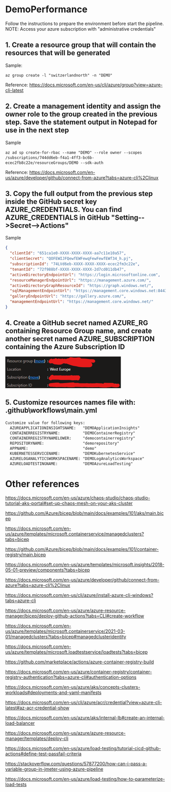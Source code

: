 # DemoPerformance

Follow the instructions to prepare the environment before start the pipeline.
NOTE: Access your azure subscription with "administrative credentials"

## 1. Create a resource group that will contain the resources that will be generated 
Sample: 
```console
az group create -l "switzerlandnorth" -n "DEMO"
```
Reference: https://docs.microsoft.com/en-us/cli/azure/group?view=azure-cli-latest

## 2. Create a management identity and assign the owner role to the group created in the previous step. Save the statement output in Notepad for use in the next step
Sample 
```console
az ad sp create-for-rbac --name "DEMO" --role owner --scopes /subscriptions/744dd6eb-f4a1-4ff3-bc6b-ecec2fb8c22e/resourceGroups/DEMO --sdk-auth
```
Reference: https://docs.microsoft.com/en-us/azure/developer/github/connect-from-azure?tabs=azure-cli%2Clinux

## 3. Copy the full output from the previous step inside the GitHub secret key AZURE_CREDENTIALS. You can find AZURE_CREDENTIALS in GitHub "Setting-->Secret-->Actions"

Sample
```json
{
  "clientId": "651ca1e0-XXXX-XXXX-XXXX-aa7c11e10a57",
  "clientSecret": "QOFEWIJFQewfEWFewqFewFewfEWf34_h.pj",
  "subscriptionId": "74LVd6eb-XXXX-XXXX-XXXX-ecec2fm3c22e",
  "tenantId": "72f988bf-XXXX-XXXX-XXXX-2d7cd011db47",
  "activeDirectoryEndpointUrl": "https://login.microsoftonline.com",
  "resourceManagerEndpointUrl": "https://management.azure.com/",
  "activeDirectoryGraphResourceId": "https://graph.windows.net/",
  "sqlManagementEndpointUrl": "https://management.core.windows.net:8443/",
  "galleryEndpointUrl": "https://gallery.azure.com/",
  "managementEndpointUrl": "https://management.core.windows.net/"
}
```

## 4. Create a GitHub secret named AZURE_RG containing Resource Group name, and create another secret named AZURE_SUBSCRIPTION containing the Azure Subscription ID

![65816d401085137df69bd7fcccb3cb69.png](65816d401085137df69bd7fcccb3cb69.png)

## 5. Customize resources names file with: .github\workflows\main.yml
```
Customize value for following keys: 
  AZUREAPPLICATIONINSIGHTSNAME:   "DEMOApplicationInsights"
  CONTAINERREGISTRYNAME:          "DEMOContainerRegistry"
  CONTAINERREGISTRYNAMELOWER:     "democontainerregistry"
  REPOSITORYNAME:                 "demorepository"
  APPNAME:                        "demo"
  KUBERNETESSERVICENAME:          "DEMOKubernetesService"
  AZURELOGANALYTICSWORKSPACENAME: "DEMOLogAnalyticsWorkspace"
  AZURELOADTESTINGNAME:           "DEMOAzureLoadTesting"
```

# Other references

https://docs.microsoft.com/en-us/azure/chaos-studio/chaos-studio-tutorial-aks-portal#set-up-chaos-mesh-on-your-aks-cluster

https://github.com/Azure/bicep/blob/main/docs/examples/101/aks/main.bicep

https://docs.microsoft.com/en-us/azure/templates/microsoft.containerservice/managedclusters?tabs=bicep

https://github.com/Azure/bicep/blob/main/docs/examples/101/container-registry/main.bicep

https://docs.microsoft.com/en-us/azure/templates/microsoft.insights/2018-05-01-preview/components?tabs=bicep

https://docs.microsoft.com/en-us/azure/developer/github/connect-from-azure?tabs=azure-cli%2Clinux

https://docs.microsoft.com/en-us/cli/azure/install-azure-cli-windows?tabs=azure-cli

https://docs.microsoft.com/en-us/azure/azure-resource-manager/bicep/deploy-github-actions?tabs=CLI#create-workflow

https://docs.microsoft.com/en-us/azure/templates/microsoft.containerservice/2021-03-01/managedclusters?tabs=bicep#managedclusteridentity

https://docs.microsoft.com/en-us/azure/templates/microsoft.loadtestservice/loadtests?tabs=bicep

https://github.com/marketplace/actions/azure-container-registry-build

https://docs.microsoft.com/en-us/azure/container-registry/container-registry-authentication?tabs=azure-cli#authentication-options

https://docs.microsoft.com/en-us/azure/aks/concepts-clusters-workloads#deployments-and-yaml-manifests

https://docs.microsoft.com/en-us/cli/azure/acr/credential?view=azure-cli-latest#az-acr-credential-show

https://docs.microsoft.com/en-us/azure/aks/internal-lb#create-an-internal-load-balancer

https://docs.microsoft.com/en-us/azure/azure-resource-manager/templates/deploy-cli

https://docs.microsoft.com/en-us/azure/load-testing/tutorial-cicd-github-actions#define-test-passfail-criteria

https://stackoverflow.com/questions/57877200/how-can-i-pass-a-variable-group-in-jmeter-using-azure-pipeline

https://docs.microsoft.com/en-us/azure/load-testing/how-to-parameterize-load-tests

